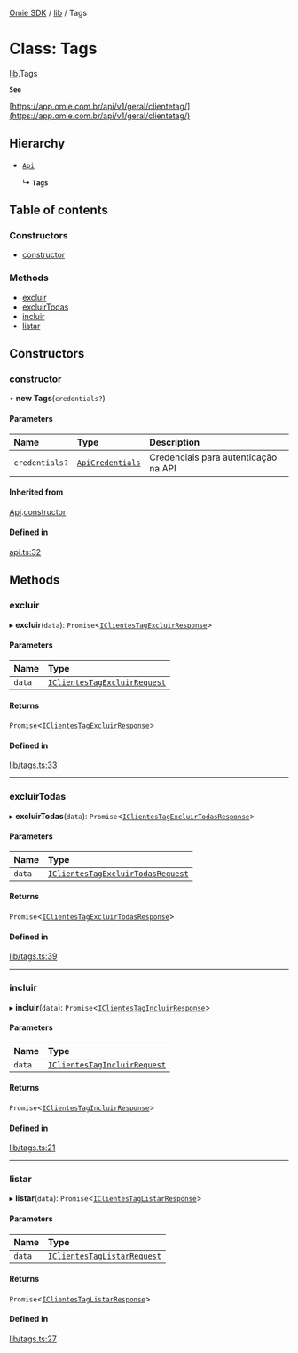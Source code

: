 [Omie SDK](../README.md) / [lib](../modules/lib.md) / Tags

# Class: Tags

[lib](../modules/lib.md).Tags

**`See`**

[https://app.omie.com.br/api/v1/geral/clientetag/](https://app.omie.com.br/api/v1/geral/clientetag/)

## Hierarchy

- [`Api`](index.Api.md)

  ↳ **`Tags`**

## Table of contents

### Constructors

- [constructor](lib.Tags.md#constructor)

### Methods

- [excluir](lib.Tags.md#excluir)
- [excluirTodas](lib.Tags.md#excluirtodas)
- [incluir](lib.Tags.md#incluir)
- [listar](lib.Tags.md#listar)

## Constructors

### constructor

• **new Tags**(`credentials?`)

#### Parameters

| Name | Type | Description |
| :------ | :------ | :------ |
| `credentials?` | [`ApiCredentials`](../modules/index.md#apicredentials) | Credenciais para autenticação na API |

#### Inherited from

[Api](index.Api.md).[constructor](index.Api.md#constructor)

#### Defined in

[api.ts:32](https://github.com/lucas-bogos/omie-sdk/blob/fa631c8/src/api.ts#L32)

## Methods

### excluir

▸ **excluir**(`data`): `Promise`<[`IClientesTagExcluirResponse`](../interfaces/types.IClientesTagExcluirResponse.md)\>

#### Parameters

| Name | Type |
| :------ | :------ |
| `data` | [`IClientesTagExcluirRequest`](../interfaces/types.IClientesTagExcluirRequest.md) |

#### Returns

`Promise`<[`IClientesTagExcluirResponse`](../interfaces/types.IClientesTagExcluirResponse.md)\>

#### Defined in

[lib/tags.ts:33](https://github.com/lucas-bogos/omie-sdk/blob/fa631c8/src/lib/tags.ts#L33)

___

### excluirTodas

▸ **excluirTodas**(`data`): `Promise`<[`IClientesTagExcluirTodasResponse`](../interfaces/types.IClientesTagExcluirTodasResponse.md)\>

#### Parameters

| Name | Type |
| :------ | :------ |
| `data` | [`IClientesTagExcluirTodasRequest`](../interfaces/types.IClientesTagExcluirTodasRequest.md) |

#### Returns

`Promise`<[`IClientesTagExcluirTodasResponse`](../interfaces/types.IClientesTagExcluirTodasResponse.md)\>

#### Defined in

[lib/tags.ts:39](https://github.com/lucas-bogos/omie-sdk/blob/fa631c8/src/lib/tags.ts#L39)

___

### incluir

▸ **incluir**(`data`): `Promise`<[`IClientesTagIncluirResponse`](../interfaces/types.IClientesTagIncluirResponse.md)\>

#### Parameters

| Name | Type |
| :------ | :------ |
| `data` | [`IClientesTagIncluirRequest`](../interfaces/types.IClientesTagIncluirRequest.md) |

#### Returns

`Promise`<[`IClientesTagIncluirResponse`](../interfaces/types.IClientesTagIncluirResponse.md)\>

#### Defined in

[lib/tags.ts:21](https://github.com/lucas-bogos/omie-sdk/blob/fa631c8/src/lib/tags.ts#L21)

___

### listar

▸ **listar**(`data`): `Promise`<[`IClientesTagListarResponse`](../interfaces/types.IClientesTagListarResponse.md)\>

#### Parameters

| Name | Type |
| :------ | :------ |
| `data` | [`IClientesTagListarRequest`](../interfaces/types.IClientesTagListarRequest.md) |

#### Returns

`Promise`<[`IClientesTagListarResponse`](../interfaces/types.IClientesTagListarResponse.md)\>

#### Defined in

[lib/tags.ts:27](https://github.com/lucas-bogos/omie-sdk/blob/fa631c8/src/lib/tags.ts#L27)
